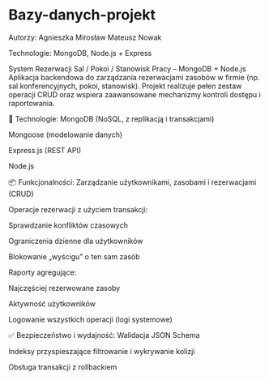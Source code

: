 # Bazy-danych-projekt
Autorzy:
Agnieszka Mirosław
Mateusz Nowak

Technologie: MongoDB, Node.js + Express

System Rezerwacji Sal / Pokoi / Stanowisk Pracy – MongoDB + Node.js
Aplikacja backendowa do zarządzania rezerwacjami zasobów w firmie (np. sal konferencyjnych, pokoi, stanowisk). Projekt realizuje pełen zestaw operacji CRUD oraz wspiera zaawansowane mechanizmy kontroli dostępu i raportowania.

🔧 Technologie:
MongoDB (NoSQL, z replikacją i transakcjami)

Mongoose (modelowanie danych)

Express.js (REST API)

Node.js

📦 Funkcjonalności:
Zarządzanie użytkownikami, zasobami i rezerwacjami (CRUD)

Operacje rezerwacji z użyciem transakcji:

Sprawdzanie konfliktów czasowych

Ograniczenia dzienne dla użytkowników

Blokowanie „wyścigu” o ten sam zasób

Raporty agregujące:

Najczęściej rezerwowane zasoby

Aktywność użytkowników

Logowanie wszystkich operacji (logi systemowe)

✅ Bezpieczeństwo i wydajność:
Walidacja JSON Schema

Indeksy przyspieszające filtrowanie i wykrywanie kolizji

Obsługa transakcji z rollbackiem
